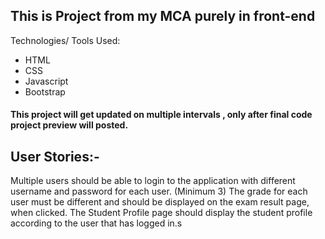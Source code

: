 ## This is Project from my MCA purely in front-end

Technologies/ Tools Used:

- HTML
- CSS
- Javascript
- Bootstrap

#### This project will get updated on multiple intervals , only after final code project preview will posted.
 

## User Stories:- 

Multiple users should be able to login to the application with different username and password for each user. (Minimum 3)
The grade for each user must be different and should be displayed on the exam result page, when clicked.
The Student Profile page should display the student profile according to the user that has logged in.s 